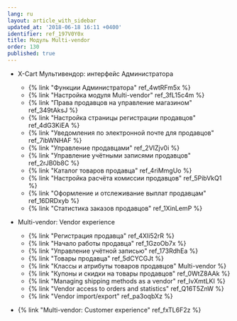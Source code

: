 ```yaml
---
lang: ru
layout: article_with_sidebar
updated_at: '2018-06-18 16:11 +0400'
identifier: ref_197V0Y0x
title: Модуль Multi-vendor
order: 130
published: true
---
```

*   X-Cart Мультивендор: интерфейс Администратора
    *   {% link "Функции Администратора" ref_4wtRFm5x %}
    *   {% link "Настройка модуля Multi-vendor" ref_3fL15c4m %}
    *   {% link "Права продавцов на управление магазином" ref_349tAksJ %}
    *   {% link "Настройка страницы регистрации продавцов" ref_4dG3KiEA %}
    *   {% link "Уведомления по электронной почте для продавцов" ref_7ibWNHAF %}
    *   {% link "Управление продавцами" ref_2VIZjv0i %}
    *   {% link "Управление учётными записями продавцов" ref_2rJB0b8C %}
    *   {% link "Каталог товаров продавца" ref_4riMmgUo %}
    *   {% link "Настройка расчёта комиссии продавцов" ref_5PibVkQ1 %}
    *   {% link "Оформление и отслеживание выплат продавцам" ref_16DRDxyb %}
    *   {% link "Статистика заказов продавцов" ref_1XinLemP %}

*   Multi-vendor: Vendor experience
    *   {% link "Регистрация продавца" ref_4XIi52rR %}
    *   {% link "Начало работы продавца" ref_1GzoOb7x %}
    *   {% link "Управление учётной записью" ref_173RdhEa %}
    *   {% link "Товары продавца" ref_5dCYCGJt %}
    *   {% link "Классы и атрибуты товаров продавцов" Multi-vendor %}
    *   {% link "Купоны и скидки на товары продавцов" ref_0WtZ8AAk %}
    *   {% link "Managing shipping methods as a vendor" ref_IvXmtLKI %}
    *   {% link "Vendor access to orders and statistics" ref_Q16T5ZnW %}
    *   {% link "Vendor import/export" ref_pa3oqbXz %}

*   {% link "Multi-vendor: Customer experience" ref_fxTL6F2z %}

